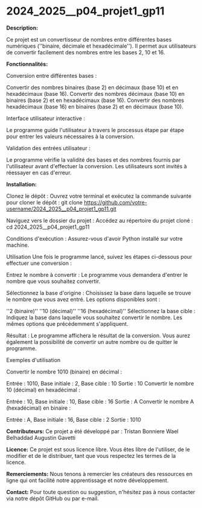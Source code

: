 # 2024_2025__p04_projet1_gp11
**Description:**

Ce projet est un convertisseur de nombres entre différentes bases numériques (''binaire, décimale et hexadécimale''). Il permet aux utilisateurs de convertir facilement des nombres entre les bases 2, 10 et 16.


**Fonctionnalités:**


Conversion entre différentes bases :

Convertir des nombres binaires (base 2) en décimaux (base 10) et en hexadécimaux (base 16).
Convertir des nombres décimaux (base 10) en binaires (base 2) et en hexadécimaux (base 16).
Convertir des nombres hexadécimaux (base 16) en binaires (base 2) et en décimaux (base 10).

Interface utilisateur interactive :

Le programme guide l'utilisateur à travers le processus étape par étape pour entrer les valeurs nécessaires à la conversion.


Validation des entrées utilisateur :

Le programme vérifie la validité des bases et des nombres fournis par l'utilisateur avant d'effectuer la conversion.
Les utilisateurs sont invités à réessayer en cas d'erreur.


**Installation:**

Clonez le dépôt : Ouvrez votre terminal et exécutez la commande suivante pour cloner le dépôt :
git clone https://github.com/votre-username/2024_2025__p04_projet1_gp11.git


Naviguez vers le dossier du projet : Accédez au répertoire du projet cloné :
cd 2024_2025__p04_projet1_gp11


Conditions d'exécution : Assurez-vous d'avoir Python installé sur votre machine.

Utilisation
Une fois le programme lancé, suivez les étapes ci-dessous pour effectuer une conversion :

Entrez le nombre à convertir : Le programme vous demandera d'entrer le nombre que vous souhaitez convertir.

Sélectionnez la base d'origine : Choisissez la base dans laquelle se trouve le nombre que vous avez entré. Les options disponibles sont :

''2 (binaire)''
''10 (décimal)''
''16 (hexadécimal)''
Sélectionnez la base cible : Indiquez la base dans laquelle vous souhaitez convertir le nombre. Les mêmes options que précédemment s'appliquent.

Résultat : Le programme affichera le résultat de la conversion. Vous aurez également la possibilité de convertir un autre nombre ou de quitter le programme.

Exemples d'utilisation

Convertir le nombre 1010 (binaire) en décimal :

Entrée : 1010, Base initiale : 2, Base cible : 10
Sortie : 10
Convertir le nombre 10 (décimal) en hexadécimal :

Entrée : 10, Base initiale : 10, Base cible : 16
Sortie : A
Convertir le nombre A (hexadécimal) en binaire :

Entrée : A, Base initiale : 16, Base cible : 2
Sortie : 1010


**Contributeurs:**
Ce projet a été développé par :
Tristan Bonniere
Wael Belhaddad
Augustin Gavetti


**Licence:**
Ce projet est sous licence libre. Vous êtes libre de l'utiliser, de le modifier et de le distribuer, tant que vous respectez les termes de la licence.

**Remerciements:**
Nous tenons à remercier les créateurs des ressources en ligne qui ont facilité notre apprentissage et notre développement.

**Contact:**
Pour toute question ou suggestion, n'hésitez pas à nous contacter via notre dépôt GitHub ou par e-mail.

